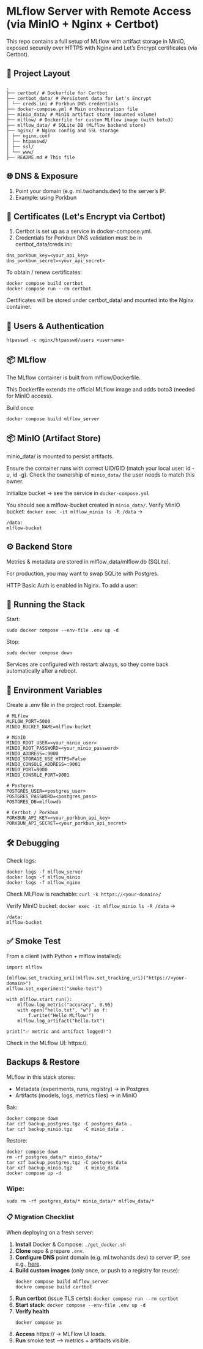 # MLflow Server with Remote Access (via MinIO + Nginx + Certbot)

This repo contains a full setup of MLflow with artifact storage in MinIO, exposed securely over HTTPS with Nginx and Let’s Encrypt certificates (via Certbot).

## 📂 Project Layout

```
.
├── certbot/ # Dockerfile for Certbot
├── certbot_data/ # Persistent data for Let's Encrypt
│ └── creds.ini # Porkbun DNS credentials
├── docker-compose.yml # Main orchestration file
├── minio_data/ # MinIO artifact store (mounted volume)
├── mlflow/ # Dockerfile for custom MLflow image (with boto3)
├── mlflow_data/ # SQLite DB (MLflow backend store)
├── nginx/ # Nginx config and SSL storage
│ ├── nginx.conf
│ ├── htpasswd/
│ ├── ssl/
│ └── www/
├── README.md # This file
```

## 🌐 DNS & Exposure

1. Point your domain (e.g. ml.twohands.dev) to the server’s IP.
2. Example: using Porkbun

## 🔐 Certificates (Let's Encrypt via Certbot)

1. Certbot is set up as a service in docker-compose.yml.
2. Credentials for Porkbun DNS validation must be in certbot_data/creds.ini:

```
dns_porkbun_key=<your_api_key>
dns_porkbun_secret=<your_api_secret>
```

To obtain / renew certificates:

```
docker compose build certbot
docker compose run --rm certbot
```

Certificates will be stored under certbot_data/ and mounted into the Nginx container.

## 👤 Users & Authentication

`htpasswd -c nginx/htpasswd/users <username>`

## 📦 MLflow

The MLflow container is built from mlflow/Dockerfile.

This Dockerfile extends the official MLflow image and adds boto3 (needed for MinIO access).

Build once:

```
docker compose build mlflow_server
```

## 📦 MinIO (Artifact Store)

minio_data/ is mounted to persist artifacts.

Ensure the container runs with correct UID/GID (match your local user: id -u, id -g). Check the ownership of `minio_data/` the user needs to match this owner.

Initialize bucket -> see the service in `docker-compose.yml`

You should see a mlflow-bucket created in `minio_data/`. Verify MinIO bucket:
`docker exec -it mlflow_minio ls -R /data`
->

```
/data:
mlflow-bucket
```

## ⚙️ Backend Store

Metrics & metadata are stored in mlflow_data/mlflow.db (SQLite).

For production, you may want to swap SQLite with Postgres.

HTTP Basic Auth is enabled in Nginx. To add a user:

## 🚀 Running the Stack

Start:

```
sudo docker compose --env-file .env up -d
```

Stop:

```
sudo docker compose down
```

Services are configured with restart: always, so they come back automatically after a reboot.

## 🔧 Environment Variables

Create a .env file in the project root. Example:

```
# MLflow
MLFLOW_PORT=5000
MINIO_BUCKET_NAME=mlflow-bucket

# MinIO
MINIO_ROOT_USER=<your_minio_user>
MINIO_ROOT_PASSWORD=<your_minio_password>
MINIO_ADDRESS=:9000
MINIO_STORAGE_USE_HTTPS=False
MINIO_CONSOLE_ADDRESS=:9001
MINIO_PORT=9000
MINIO_CONSOLE_PORT=9001

# Postgres
POSTGRES_USER=<postgres_user>
POSTGRES_PASSWORD=<postgres_pass>
POSTGRES_DB=mlflowdb

# Certbot / Porkbun
PORKBUN_API_KEY=<your_porkbun_api_key>
PORKBUN_API_SECRET=<your_porkbun_api_secret>
```

## 🛠 Debugging

Check logs:

```
docker logs -f mlflow_server
docker logs -f mlflow_minio
docker logs -f mlflow_nginx
```

Check MLFlow is reachable:
`curl -k https://<your-domain>/`

Verify MinIO bucket:
`docker exec -it mlflow_minio ls -R /data`
->

```
/data:
mlflow-bucket
```

## ✅ Smoke Test

From a client (with Python + mlflow installed):

```python3
import mlflow

[mlflow.set_tracking_uri](mlflow.set_tracking_uri)("https://<your-domain>")
mlflow.set_experiment("smoke-test")

with mlflow.start_run():
    mlflow.log_metric("accuracy", 0.95)
    with open("hello.txt", "w") as f:
        f.write("Hello MLflow!")
    mlflow.log_artifact("hello.txt")

print("✅ metric and artifact logged!")
```

Check in the MLflow UI: https://<your-domain>.

## Backups & Restore

MLflow in this stack stores:

- Metadata (experiments, runs, registry) → in Postgres
- Artifacts (models, logs, metrics files) → in MinIO

Bak:

```
docker compose down
tar czf backup_postgres.tgz -C postgres_data .
tar czf backup_minio.tgz    -C minio_data .
```

Restore:

```
docker compose down
rm -rf postgres_data/* minio_data/*
tar xzf backup_postgres.tgz -C postgres_data
tar xzf backup_minio.tgz    -C minio_data
docker compose up -d
```

### Wipe:

```
sudo rm -rf postgres_data/* minio_data/* mlflow_data/*
```

### 📋 Migration Checklist

When deploying on a fresh server:

1. **Install** Docker & Compose: `./get_docker.sh`
2. **Clone** repo & prepare `.env`.
3. **Configure DNS** point domain (e.g. ml.twohands.dev) to server IP, see e.g., [here](https://github.com/topiko/dns).
4. **Build custom images** (only once, or push to a registry for reuse):
   ```
   docker compose build mlflow_server
   dockre compose build certbot
   ```
5. **Run certbot** (issue TLS certs): `docker compose run --rm certbot`
6. **Start stack**: `docker compose --env-file .env up -d`
7. **Verify health**
   ```
   docker compose ps
   ```
8. **Access** https://<your-domain> -> MLFlow UI loads.
9. **Run** smoke test --> metrics + artifacts visible.
